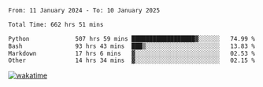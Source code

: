 <!--START_SECTION:waka-->

```txt
From: 11 January 2024 - To: 10 January 2025

Total Time: 662 hrs 51 mins

Python             507 hrs 59 mins ██████████████████▓░░░░░░   74.99 %
Bash               93 hrs 43 mins  ███▒░░░░░░░░░░░░░░░░░░░░░   13.83 %
Markdown           17 hrs 6 mins   ▓░░░░░░░░░░░░░░░░░░░░░░░░   02.53 %
Other              14 hrs 34 mins  ▓░░░░░░░░░░░░░░░░░░░░░░░░   02.15 %
```

<!--END_SECTION:waka-->
[![wakatime](https://wakatime.com/badge/user/5f89a63a-5294-4958-ad30-2b3455e63f2a.svg)](https://wakatime.com/@5f89a63a-5294-4958-ad30-2b3455e63f2a)
